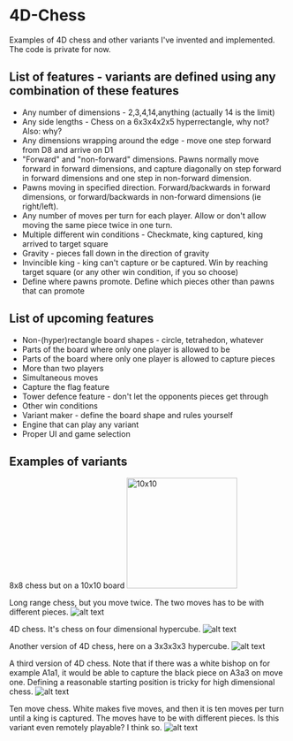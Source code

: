 # 4D-Chess
Examples of 4D chess and other variants I've invented and implemented. The code is private for now.

## List of features - variants are defined using any combination of these features
- Any number of dimensions - 2,3,4,14,anything (actually 14 is the limit)
- Any side lengths - Chess on a 6x3x4x2x5 hyperrectangle, why not? Also: why?
- Any dimensions wrapping around the edge - move one step forward from D8 and arrive on D1
- "Forward" and "non-forward" dimensions. Pawns normally move forward in forward dimensions, and capture diagonally on step forward in forward dimensions and one step in non-forward dimension.
- Pawns moving in specified direction. Forward/backwards in forward dimensions, or forward/backwards in non-forward dimensions (ie right/left).
- Any number of moves per turn for each player. Allow or don't allow moving the same piece twice in one turn.
- Multiple different win conditions - Checkmate, king captured, king arrived to target square
- Gravity - pieces fall down in the direction of gravity
- Invincible king - king can't capture or be captured. Win by reaching target square (or any other win condition, if you so choose)
- Define where pawns promote. Define which pieces other than pawns that can promote

## List of upcoming features
- Non-(hyper)rectangle board shapes - circle, tetrahedon, whatever
- Parts of the board where only one player is allowed to be
- Parts of the board where only one player is allowed to capture pieces
- More than two players
- Simultaneous moves
- Capture the flag feature
- Tower defence feature - don't let the opponents pieces get through
- Other win conditions
- Variant maker - define the board shape and rules yourself
- Engine that can play any variant
- Proper UI and game selection

## Examples of variants
8x8 chess but on a 10x10 board
<img src="github_images/10x10_chess.png" alt="10x10" width="200"/>

Long range chess, but you move twice. The two moves has to be with different pieces.
![alt text](github_images/long_range_chess.png)

4D chess. It's chess on four dimensional hypercube.
![alt text](github_images/4d_chess1.png)

Another version of 4D chess, here on a 3x3x3x3 hypercube.
![alt text](github_images/4d_chess2.png)

A third version of 4D chess. Note that if there was a white bishop on for example A1a1, it would be able to capture the black piece on A3a3 on move one. Defining a reasonable starting position is tricky for high dimensional chess.
![alt text](github_images/4d_chess1.png)

Ten move chess. White makes five moves, and then it is ten moves per turn until a king is captured. The moves have to be with different pieces. Is this variant even remotely playable? I think so.
![alt text](github_images/4d_chess1.png)
